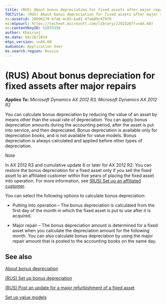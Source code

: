 ```yaml
---
title: (RUS) About bonus depreciation for fixed assets after major repairs
TOCTitle: (RUS) About bonus depreciation for fixed assets after major repairs
ms:assetid: 28b96178-b7ab-4c85-ba81-47ab89c47970
ms:mtpsurl: https://technet.microsoft.com/library/JJ923267(v=AX.60)
ms:contentKeyID: 52075358
author: Khairunj
ms.date: 04/18/2014
mtps_version: v=AX.60
audience: Application User
ms.search.region: Russia
---
```


# (RUS) About bonus depreciation for fixed assets after major repairs 


_**Applies To:** Microsoft Dynamics AX 2012 R3, Microsoft Dynamics AX 2012 R2_

You can calculate bonus depreciation by reducing the value of an asset by means other than the usual rate of depreciation. You can apply bonus depreciation amounts during the accounting period, after the asset is put into service, and then depreciated. Bonus depreciation is available only for depreciation books, and is not available for value models. Bonus depreciation is always calculated and applied before other types of depreciation.


> [!NOTE]
> <P>In AX 2012 R3 and cumulative update 6 or later for AX 2012 R2: You can restore the bonus depreciation for a fixed asset only if you sell the fixed asset to an affiliated customer within five years of placing the fixed asset into operation. For more information, see <A href="rus-set-up-an-affiliated-customer.md">(RUS) Set up an affiliated customer</A>.</P>



You can select the following options to calculate bonus depreciation:

  - Putting into operation – The bonus depreciation is calculated from the first day of the month in which the fixed asset is put to use after it is acquired.

  - Major repair – The bonus depreciation amount is determined for a fixed asset when you calculate the depreciation amount for the following month. You can also calculate bonus depreciation by using the major repair amount that is posted to the accounting books on the same day.

## See also

[About bonus depreciation](about-bonus-depreciation.md)

[(RUS) Set up bonus depreciation](rus-set-up-bonus-depreciation.md)

[(RUS) Post an update for a major refurbishment of a fixed asset](rus-post-an-update-for-a-major-refurbishment-of-a-fixed-asset.md)

[Set up value models](set-up-value-models.md)

  


